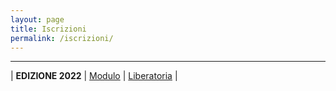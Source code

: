 ```yaml
---
layout: page
title: Iscrizioni
permalink: /iscrizioni/
---
```


---

| **EDIZIONE 2022** | [Modulo](https://www.docdroid.net/EXFvNrh/modulo-iscrizione-calcio-splash-lizzana-2022-pdf) | [Liberatoria](./assets/documents/2022_liberatoria.pdf) |

